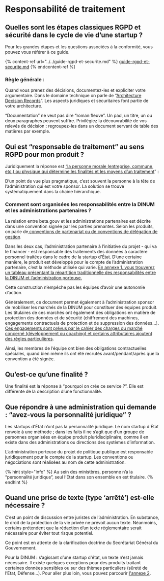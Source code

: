 # Responsabilité de traitement

## **Quelles sont les étapes classiques RGPD et sécurité dans le cycle de vie d’une startup ?**

Pour les grandes étapes et les questions associées à la conformité, vous pouvez vous référer à ce guide.

{% content-ref url="../../guide-rgpd-et-securite.md" %}
[guide-rgpd-et-securite.md](../../guide-rgpd-et-securite.md)
{% endcontent-ref %}

### Règle générale :

Quand vous prenez des décisions, documentez-les et expliciter votre argumentaire. Dans le domaine technique on parle de “[Architecture Decision Records](https://github.com/joelparkerhenderson/architecture\_decision\_record)”. Les aspects juridiques et sécuritaires font partie de votre architecture.

“Documentation” ne veut pas dire “roman fleuve”. Un pad, un titre, un ou deux paragraphes peuvent suffire. Privilégiez la découvrabilité de vos relevés de décision : regroupez-les dans un document servant de table des matières par exemple.

## **Qui est “responsable de traitement” au sens RGPD pour mon produit ?**

Juridiquement la réponse est [“la personne morale (entreprise, commune, etc.) ou physique qui détermine les finalités et les moyens d’un traitement](https://www.cnil.fr/fr/definition/responsable-de-traitement)” :

D’un point de vue plus pragmatique, c’est souvent la personne à la tête de l’administration qui est votre sponsor. La solution se trouve systématiquement dans la chaîne hiérarchique.

### **Comment sont organisées les responsabilités entre la DINUM et les administrations partenaires ?**

La relation entre beta.gouv et les administrations partenaires est décrite dans une convention signée par les parties prenantes. Selon les produits, on parle de[ conventions de partenariat ou de conventions de délégation de gestion](../../../gestion-administrative/etablir-une-convention-avenant/).

Dans les deux cas, l’administration partenaire à l’initiative du projet - qui va le financer - est responsable des traitements des données à caractère personnel traitées dans le cadre de la startup d'État. D’une certaine manière, le produit est développé pour le compte de l’administration partenaire, c’est la méthode utilisée qui varie. [En annexe 1, vous trouverez un tableau présentant la répartition traditionnelle des responsabilités entre la DINUM et l’administration porteuse.](annexe-1-tableau-presentant-la-repartition-traditionnelle-entre-les-startups-detat-et-leurs-spons.md)

Cette construction n’empêche pas les équipes d’avoir une autonomie d’action.

Généralement, ce document permet également à l’administration sponsor de mobiliser les marchés de la DINUM pour constituer des équipes produit. Les titulaires de ces marchés ont également des obligations en matière de protection des données et de sécurité (chiffrement des machines, engagements contractuels de protection et de suppression des données…). [Ces engagements sont prévus par le cahier des charges du marché concerné (développement ou coaching) et certains attributaires ajoutent des règles particulières](https://github.com/betagouv/doc.incubateur.net-communaute/blob/master/gerer-sa-startup-detat-ou-de-territoires-au-quotidien/gestion-administrative/marches-publics-beta.gouv.fr).

Ainsi, les membres de l’équipe ont bien des obligations contractuelles spéciales, quand bien même ils ont été recrutés avant/pendant/après que la convention a été signée.

## **Qu’est-ce qu’une finalité ?**

Une finalité est la réponse à “pourquoi on crée ce service ?”. Elle est différente de la description d’une fonctionnalité.

## **Que répondre à une administration qui demande : “avez-vous la personnalité juridique” ?**

Les startups d'État n’ont pas la personnalité juridique. Le nom startup d'État renvoie à une méthode ; dans les faits il ne s’agit que d’un groupe de personnes organisées en équipe produit pluridisciplinaire, comme il en existe dans des administrations ou directions des systèmes d’information.

L’administration porteuse du projet de politique publique est responsable juridiquement pour le compte de la startup. Les conventions ou négociations sont réalisées au nom de cette administration.

{% hint style="info" %}
Au sein des ministères, personne n’a la “personnalité juridique”, seul l’Etat dans son ensemble en est titulaire.
{% endhint %}

## **Quand une prise de texte (type ‘arrêté’) est-elle nécessaire ?**

C’est un point de discussion entre juristes de l’administration. En substance, le droit de la protection de la vie privée ne prévoit aucun texte. Néanmoins, certains prétendent que la rédaction d’un texte réglementaire serait nécessaire pour éviter tout risque potentiel.

Ce point est en attente de la clarification doctrine du Secrétariat Général du Gouvernement.

Pour la DINUM : s’agissant d’une startup d'état, un texte n’est jamais nécessaire. Il existe quelques exceptions pour des produits traitant certaines données sensibles ou sur des thèmes particuliers (sûreté de l’Etat, Défense…). Pour aller plus loin, vous pouvez parcourir [l'annexe 2](annexe-2-dans-quel-cas-un-texte-juridique-est-il-necessaire-pour-mettre-en-oeuvre-mon-produit.md).
